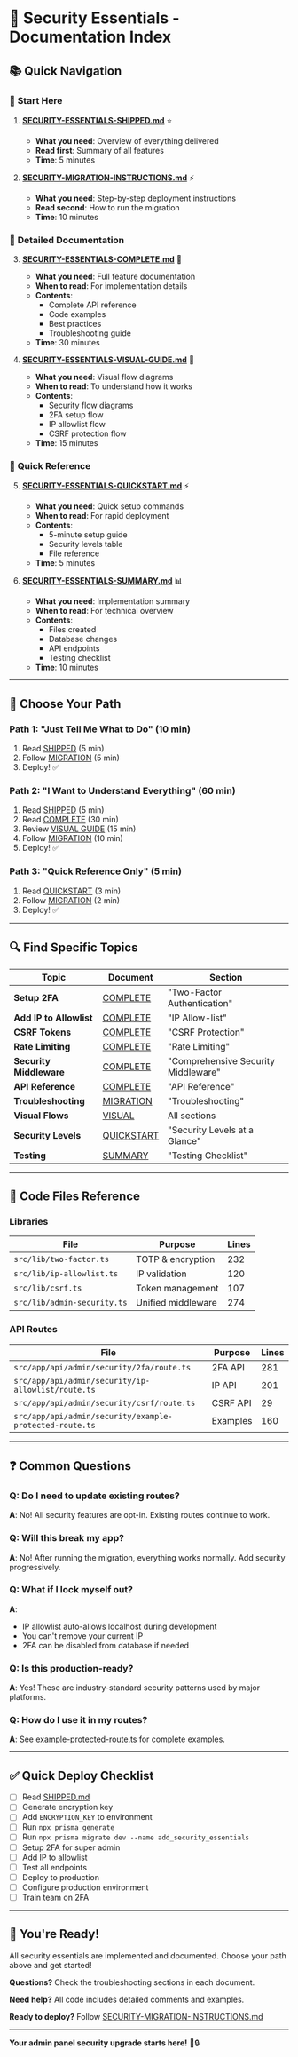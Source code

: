 # 🔐 Security Essentials - Documentation Index

## 📚 Quick Navigation

### 🚀 **Start Here**
1. **[SECURITY-ESSENTIALS-SHIPPED.md](./SECURITY-ESSENTIALS-SHIPPED.md)** ⭐
   - **What you need**: Overview of everything delivered
   - **Read first**: Summary of all features
   - **Time**: 5 minutes

2. **[SECURITY-MIGRATION-INSTRUCTIONS.md](./SECURITY-MIGRATION-INSTRUCTIONS.md)** ⚡
   - **What you need**: Step-by-step deployment instructions
   - **Read second**: How to run the migration
   - **Time**: 10 minutes

### 📖 **Detailed Documentation**

3. **[SECURITY-ESSENTIALS-COMPLETE.md](./SECURITY-ESSENTIALS-COMPLETE.md)** 📘
   - **What you need**: Full feature documentation
   - **When to read**: For implementation details
   - **Contents**:
     - Complete API reference
     - Code examples
     - Best practices
     - Troubleshooting guide
   - **Time**: 30 minutes

4. **[SECURITY-ESSENTIALS-VISUAL-GUIDE.md](./SECURITY-ESSENTIALS-VISUAL-GUIDE.md)** 🎨
   - **What you need**: Visual flow diagrams
   - **When to read**: To understand how it works
   - **Contents**:
     - Security flow diagrams
     - 2FA setup flow
     - IP allowlist flow
     - CSRF protection flow
   - **Time**: 15 minutes

### 🎯 **Quick Reference**

5. **[SECURITY-ESSENTIALS-QUICKSTART.md](./SECURITY-ESSENTIALS-QUICKSTART.md)** ⚡
   - **What you need**: Quick setup commands
   - **When to read**: For rapid deployment
   - **Contents**:
     - 5-minute setup guide
     - Security levels table
     - File reference
   - **Time**: 5 minutes

6. **[SECURITY-ESSENTIALS-SUMMARY.md](./SECURITY-ESSENTIALS-SUMMARY.md)** 📊
   - **What you need**: Implementation summary
   - **When to read**: For technical overview
   - **Contents**:
     - Files created
     - Database changes
     - API endpoints
     - Testing checklist
   - **Time**: 10 minutes

---

## 🎯 Choose Your Path

### Path 1: "Just Tell Me What to Do" (10 min)
1. Read [SHIPPED](./SECURITY-ESSENTIALS-SHIPPED.md) (5 min)
2. Follow [MIGRATION](./SECURITY-MIGRATION-INSTRUCTIONS.md) (5 min)
3. Deploy! ✅

### Path 2: "I Want to Understand Everything" (60 min)
1. Read [SHIPPED](./SECURITY-ESSENTIALS-SHIPPED.md) (5 min)
2. Read [COMPLETE](./SECURITY-ESSENTIALS-COMPLETE.md) (30 min)
3. Review [VISUAL GUIDE](./SECURITY-ESSENTIALS-VISUAL-GUIDE.md) (15 min)
4. Follow [MIGRATION](./SECURITY-MIGRATION-INSTRUCTIONS.md) (10 min)
5. Deploy! ✅

### Path 3: "Quick Reference Only" (5 min)
1. Read [QUICKSTART](./SECURITY-ESSENTIALS-QUICKSTART.md) (3 min)
2. Follow [MIGRATION](./SECURITY-MIGRATION-INSTRUCTIONS.md) (2 min)
3. Deploy! ✅

---

## 🔍 Find Specific Topics

| Topic | Document | Section |
|-------|----------|---------|
| **Setup 2FA** | [COMPLETE](./SECURITY-ESSENTIALS-COMPLETE.md) | "Two-Factor Authentication" |
| **Add IP to Allowlist** | [COMPLETE](./SECURITY-ESSENTIALS-COMPLETE.md) | "IP Allow-list" |
| **CSRF Tokens** | [COMPLETE](./SECURITY-ESSENTIALS-COMPLETE.md) | "CSRF Protection" |
| **Rate Limiting** | [COMPLETE](./SECURITY-ESSENTIALS-COMPLETE.md) | "Rate Limiting" |
| **Security Middleware** | [COMPLETE](./SECURITY-ESSENTIALS-COMPLETE.md) | "Comprehensive Security Middleware" |
| **API Reference** | [COMPLETE](./SECURITY-ESSENTIALS-COMPLETE.md) | "API Reference" |
| **Troubleshooting** | [MIGRATION](./SECURITY-MIGRATION-INSTRUCTIONS.md) | "Troubleshooting" |
| **Visual Flows** | [VISUAL](./SECURITY-ESSENTIALS-VISUAL-GUIDE.md) | All sections |
| **Security Levels** | [QUICKSTART](./SECURITY-ESSENTIALS-QUICKSTART.md) | "Security Levels at a Glance" |
| **Testing** | [SUMMARY](./SECURITY-ESSENTIALS-SUMMARY.md) | "Testing Checklist" |

---

## 📝 Code Files Reference

### Libraries
| File | Purpose | Lines |
|------|---------|-------|
| `src/lib/two-factor.ts` | TOTP & encryption | 232 |
| `src/lib/ip-allowlist.ts` | IP validation | 120 |
| `src/lib/csrf.ts` | Token management | 107 |
| `src/lib/admin-security.ts` | Unified middleware | 274 |

### API Routes
| File | Purpose | Lines |
|------|---------|-------|
| `src/app/api/admin/security/2fa/route.ts` | 2FA API | 281 |
| `src/app/api/admin/security/ip-allowlist/route.ts` | IP API | 201 |
| `src/app/api/admin/security/csrf/route.ts` | CSRF API | 29 |
| `src/app/api/admin/security/example-protected-route.ts` | Examples | 160 |

---

## ❓ Common Questions

### Q: Do I need to update existing routes?
**A**: No! All security features are opt-in. Existing routes continue to work.

### Q: Will this break my app?
**A**: No! After running the migration, everything works normally. Add security progressively.

### Q: What if I lock myself out?
**A**: 
- IP allowlist auto-allows localhost during development
- You can't remove your current IP
- 2FA can be disabled from database if needed

### Q: Is this production-ready?
**A**: Yes! These are industry-standard security patterns used by major platforms.

### Q: How do I use it in my routes?
**A**: See [example-protected-route.ts](../src/app/api/admin/security/example-protected-route.ts) for complete examples.

---

## ✅ Quick Deploy Checklist

- [ ] Read [SHIPPED.md](./SECURITY-ESSENTIALS-SHIPPED.md)
- [ ] Generate encryption key
- [ ] Add `ENCRYPTION_KEY` to environment
- [ ] Run `npx prisma generate`
- [ ] Run `npx prisma migrate dev --name add_security_essentials`
- [ ] Setup 2FA for super admin
- [ ] Add IP to allowlist
- [ ] Test all endpoints
- [ ] Deploy to production
- [ ] Configure production environment
- [ ] Train team on 2FA

---

## 🎉 You're Ready!

All security essentials are implemented and documented. Choose your path above and get started!

**Questions?** Check the troubleshooting sections in each document.

**Need help?** All code includes detailed comments and examples.

**Ready to deploy?** Follow [SECURITY-MIGRATION-INSTRUCTIONS.md](./SECURITY-MIGRATION-INSTRUCTIONS.md)

---

**Your admin panel security upgrade starts here!** 🚀🔒
